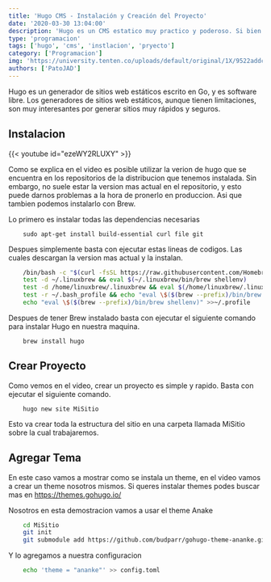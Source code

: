 ```yaml
---
title: 'Hugo CMS - Instalación y Creación del Proyecto'
date: '2020-03-30 13:04:00'
description: 'Hugo es un CMS estatico muy practico y poderoso. Si bien cuenta con alguna limitacion es altametne recomendable'
type: 'programacion'
tags: ['hugo', 'cms', 'instlacion', 'pryecto']
category: ['Programacion']
img: 'https://university.tenten.co/uploads/default/original/1X/9522addc8fc8819adee955f85d0dbf9f83d66443.png'
authors: ['PatoJAD']
---
```


Hugo es un generador de sitios web estáticos escrito en Go, y es software libre. Los generadores de sitios web estáticos, aunque tienen limitaciones, son muy interesantes por generar sitios muy rápidos y seguros.

## Instalacion

{{< youtube id="ezeWY2RLUXY" >}}

Como se explica en el video es posible utilizar la verion de hugo que se encuentra en los repositorios de la distribucion que tenemos instalada. Sin embargo, no suele estar la version mas actual en el repositorio, y esto puede darnos problemas a la hora de pronerlo en produccion. Asi que tambien podemos instalarlo con Brew.

Lo primero es instalar todas las dependencias necesarias

```shell
    sudo apt-get install build-essential curl file git
```

Despues simplemente basta con ejecutar estas lineas de codigos. Las cuales descargan la version mas actual y la instalan.

```bash
    /bin/bash -c "$(curl -fsSL https://raw.githubusercontent.com/Homebrew/install/master/install.sh)"
    test -d ~/.linuxbrew && eval $(~/.linuxbrew/bin/brew shellenv)
    test -d /home/linuxbrew/.linuxbrew && eval $(/home/linuxbrew/.linuxbrew/bin/brew shellenv)
    test -r ~/.bash_profile && echo "eval \$($(brew --prefix)/bin/brew shellenv)" >>~/.bash_profile
    echo "eval \$($(brew --prefix)/bin/brew shellenv)" >>~/.profile
```

Despues de tener Brew instalado basta con ejecutar el siguiente comando para instalar Hugo en nuestra maquina.

```shell
    brew install hugo
```

## Crear Proyecto

Como vemos en el video, crear un proyecto es simple y rapido. Basta con ejecutar el siguiente comando.

```shell
    hugo new site MiSitio
```

Esto va crear toda la estructura del sitio en una carpeta llamada MiSitio sobre la cual trabajaremos.

## Agregar Tema

En este caso vamos a mostrar como se instala un theme, en el video vamos a crear un theme nosotros mismos. Si queres instalar themes podes buscar mas en https://themes.gohugo.io/

Nosotros en esta demostracion vamos a usar el theme Anake

```bash
    cd MiSitio
    git init
    git submodule add https://github.com/budparr/gohugo-theme-ananke.git themes/ananke
```

Y lo agregamos a nuestra configuracion

```bash
    echo 'theme = "ananke"' >> config.toml
```
